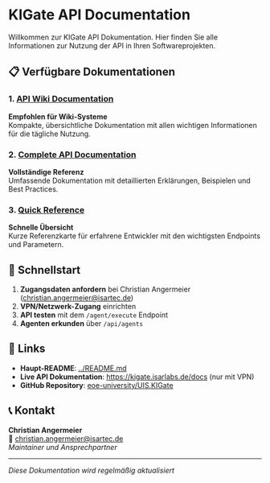 # KIGate API Documentation

Willkommen zur KIGate API Dokumentation. Hier finden Sie alle Informationen zur Nutzung der API in Ihren Softwareprojekten.

## 📋 Verfügbare Dokumentationen

### 1. [API Wiki Documentation](API_Wiki_Documentation.md)
**Empfohlen für Wiki-Systeme**  
Kompakte, übersichtliche Dokumentation mit allen wichtigen Informationen für die tägliche Nutzung.

### 2. [Complete API Documentation](../API_Documentation.md)
**Vollständige Referenz**  
Umfassende Dokumentation mit detaillierten Erklärungen, Beispielen und Best Practices.

### 3. [Quick Reference](API_Quick_Reference.md)  
**Schnelle Übersicht**  
Kurze Referenzkarte für erfahrene Entwickler mit den wichtigsten Endpoints und Parametern.

## 🎯 Schnellstart

1. **Zugangsdaten anfordern** bei Christian Angermeier (christian.angermeier@isartec.de)
2. **VPN/Netzwerk-Zugang** einrichten
3. **API testen** mit dem `/agent/execute` Endpoint
4. **Agenten erkunden** über `/api/agents`

## 🔗 Links

- **Haupt-README**: [../README.md](../README.md)
- **Live API Dokumentation**: https://kigate.isarlabs.de/docs (nur mit VPN)
- **GitHub Repository**: [eoe-university/UIS.KIGate](https://github.com/eoe-university/UIS.KIGate)

## 📞 Kontakt

**Christian Angermeier**  
📧 christian.angermeier@isartec.de  
*Maintainer und Ansprechpartner*

---
*Diese Dokumentation wird regelmäßig aktualisiert*